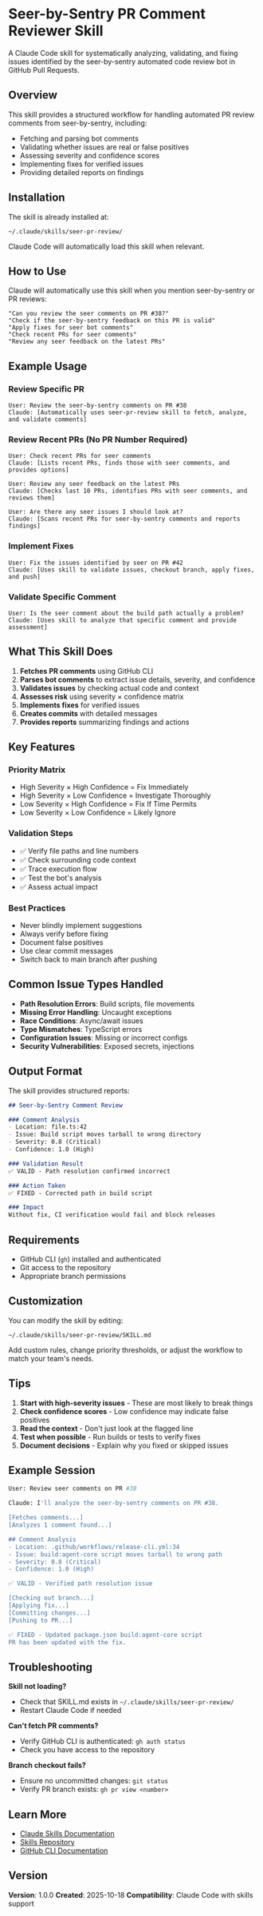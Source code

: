 # Seer-by-Sentry PR Comment Reviewer Skill

A Claude Code skill for systematically analyzing, validating, and fixing issues identified by the seer-by-sentry automated code review bot in GitHub Pull Requests.

## Overview

This skill provides a structured workflow for handling automated PR review comments from seer-by-sentry, including:
- Fetching and parsing bot comments
- Validating whether issues are real or false positives
- Assessing severity and confidence scores
- Implementing fixes for verified issues
- Providing detailed reports on findings

## Installation

The skill is already installed at:
```
~/.claude/skills/seer-pr-review/
```

Claude Code will automatically load this skill when relevant.

## How to Use

Claude will automatically use this skill when you mention seer-by-sentry or PR reviews:

```
"Can you review the seer comments on PR #38?"
"Check if the seer-by-sentry feedback on this PR is valid"
"Apply fixes for seer bot comments"
"Check recent PRs for seer comments"
"Review any seer feedback on the latest PRs"
```

## Example Usage

### Review Specific PR
```
User: Review the seer-by-sentry comments on PR #38
Claude: [Automatically uses seer-pr-review skill to fetch, analyze, and validate comments]
```

### Review Recent PRs (No PR Number Required)
```
User: Check recent PRs for seer comments
Claude: [Lists recent PRs, finds those with seer comments, and provides options]
```

```
User: Review any seer feedback on the latest PRs
Claude: [Checks last 10 PRs, identifies PRs with seer comments, and reviews them]
```

```
User: Are there any seer issues I should look at?
Claude: [Scans recent PRs for seer-by-sentry comments and reports findings]
```

### Implement Fixes
```
User: Fix the issues identified by seer on PR #42
Claude: [Uses skill to validate issues, checkout branch, apply fixes, and push]
```

### Validate Specific Comment
```
User: Is the seer comment about the build path actually a problem?
Claude: [Uses skill to analyze that specific comment and provide assessment]
```

## What This Skill Does

1. **Fetches PR comments** using GitHub CLI
2. **Parses bot comments** to extract issue details, severity, and confidence
3. **Validates issues** by checking actual code and context
4. **Assesses risk** using severity × confidence matrix
5. **Implements fixes** for verified issues
6. **Creates commits** with detailed messages
7. **Provides reports** summarizing findings and actions

## Key Features

### Priority Matrix
- High Severity × High Confidence = Fix Immediately
- High Severity × Low Confidence = Investigate Thoroughly
- Low Severity × High Confidence = Fix If Time Permits
- Low Severity × Low Confidence = Likely Ignore

### Validation Steps
- ✅ Verify file paths and line numbers
- ✅ Check surrounding code context
- ✅ Trace execution flow
- ✅ Test the bot's analysis
- ✅ Assess actual impact

### Best Practices
- Never blindly implement suggestions
- Always verify before fixing
- Document false positives
- Use clear commit messages
- Switch back to main branch after pushing

## Common Issue Types Handled

- **Path Resolution Errors**: Build scripts, file movements
- **Missing Error Handling**: Uncaught exceptions
- **Race Conditions**: Async/await issues
- **Type Mismatches**: TypeScript errors
- **Configuration Issues**: Missing or incorrect configs
- **Security Vulnerabilities**: Exposed secrets, injections

## Output Format

The skill provides structured reports:

```markdown
## Seer-by-Sentry Comment Review

### Comment Analysis
- Location: file.ts:42
- Issue: Build script moves tarball to wrong directory
- Severity: 0.8 (Critical)
- Confidence: 1.0 (High)

### Validation Result
✅ VALID - Path resolution confirmed incorrect

### Action Taken
✅ FIXED - Corrected path in build script

### Impact
Without fix, CI verification would fail and block releases
```

## Requirements

- GitHub CLI (`gh`) installed and authenticated
- Git access to the repository
- Appropriate branch permissions

## Customization

You can modify the skill by editing:
```
~/.claude/skills/seer-pr-review/SKILL.md
```

Add custom rules, change priority thresholds, or adjust the workflow to match your team's needs.

## Tips

1. **Start with high-severity issues** - These are most likely to break things
2. **Check confidence scores** - Low confidence may indicate false positives
3. **Read the context** - Don't just look at the flagged line
4. **Test when possible** - Run builds or tests to verify fixes
5. **Document decisions** - Explain why you fixed or skipped issues

## Example Session

```bash
User: Review seer comments on PR #38

Claude: I'll analyze the seer-by-sentry comments on PR #38.

[Fetches comments...]
[Analyzes 1 comment found...]

## Comment Analysis
- Location: .github/workflows/release-cli.yml:34
- Issue: build:agent-core script moves tarball to wrong path
- Severity: 0.8 (Critical)
- Confidence: 1.0 (High)

✅ VALID - Verified path resolution issue

[Checking out branch...]
[Applying fix...]
[Committing changes...]
[Pushing to PR...]

✅ FIXED - Updated package.json build:agent-core script
PR has been updated with the fix.
```

## Troubleshooting

**Skill not loading?**
- Check that SKILL.md exists in `~/.claude/skills/seer-pr-review/`
- Restart Claude Code if needed

**Can't fetch PR comments?**
- Verify GitHub CLI is authenticated: `gh auth status`
- Check you have access to the repository

**Branch checkout fails?**
- Ensure no uncommitted changes: `git status`
- Verify PR branch exists: `gh pr view <number>`

## Learn More

- [Claude Skills Documentation](https://www.anthropic.com/news/skills)
- [Skills Repository](https://github.com/anthropics/skills)
- [GitHub CLI Documentation](https://cli.github.com/manual/)

## Version

**Version**: 1.0.0
**Created**: 2025-10-18
**Compatibility**: Claude Code with skills support
